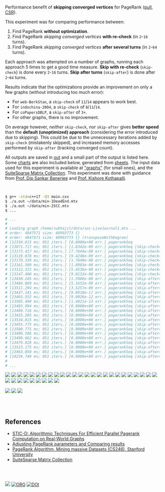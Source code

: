 Performance benefit of **skipping converged vertices** for PageRank ([pull], [CSR]).

This experiment was for comparing performance between:
1. Find PageRank **without optimization**.
2. Find PageRank *skipping converged vertices* **with re-check** (in `2`-`16` turns).
3. Find PageRank *skipping converged vertices* **after several turns** (in `2`-`64` turns).

Each approach was attempted on a number of graphs, running each approach 5
times to get a good time measure. **Skip with re-check** (`skip-check`) is
done every `2`-`16` turns. **Skip after turns** (`skip-after`) is done after
`2`-`64` turns.

Results indicate that the optimizations provide an improvement on only a
few graphs (without introducing too much error):
- For `web-BerkStan`, a `skip-check` of `11`/`14` appears to work best.
- For `indochina-2004`, a `skip-check` of `8`/`11`/`14`.
- For `coPapersDBLP`, a `skip-after` of `3+`.
- For other graphs, there is no improvement.

On average however, *neither* `skip-check`, nor `skip-after` gives
**better speed** than the **default (unoptimized) approach** (considering
the error introduced due to skipping). This could be due to the unnecessary
iterations added by `skip-check` (mistakenly skipped), and increased memory
accesses performed by `skip-after` (tracking converged count).

All outputs are saved in [out](out/) and a small part of the output is listed
here. Some [charts] are also included below, generated from [sheets]. The input
data used for this experiment is available at ["graphs"] (for small ones), and
the [SuiteSparse Matrix Collection]. This experiment was done with guidance
from [Prof. Dip Sankar Banerjee] and [Prof. Kishore Kothapalli].

<br>

```bash
$ g++ -std=c++17 -O3 main.cxx
$ ./a.out ~/data/min-1DeadEnd.mtx
$ ./a.out ~/data/min-2SCC.mtx
$ ...

# ...
#
# Loading graph /home/subhajit/data/soc-LiveJournal1.mtx ...
# order: 4847571 size: 68993773 {}
# order: 4847571 size: 68993773 {} (transposeWithDegree)
# [12334.815 ms; 051 iters.] [0.0000e+00 err.] pagerankSeq
# [13071.717 ms; 051 iters.] [1.8342e-09 err.] pagerankSeq [skip-check=2]
# [13173.417 ms; 051 iters.] [7.7644e-09 err.] pagerankSeq [skip-check=3]
# [13119.878 ms; 051 iters.] [9.4246e-09 err.] pagerankSeq [skip-check=4]
# [13170.339 ms; 051 iters.] [1.7640e-08 err.] pagerankSeq [skip-check=6]
# [13161.589 ms; 051 iters.] [1.8983e-08 err.] pagerankSeq [skip-check=8]
# [13112.315 ms; 051 iters.] [5.4536e-08 err.] pagerankSeq [skip-check=11]
# [13147.400 ms; 051 iters.] [9.0132e-08 err.] pagerankSeq [skip-check=14]
# [13430.245 ms; 051 iters.] [1.3980e-08 err.] pagerankSeq [skip-after=2]
# [13484.869 ms; 051 iters.] [5.1652e-09 err.] pagerankSeq [skip-after=3]
# [13511.294 ms; 051 iters.] [3.5257e-09 err.] pagerankSeq [skip-after=4]
# [13437.141 ms; 051 iters.] [9.6918e-11 err.] pagerankSeq [skip-after=6]
# [13463.552 ms; 051 iters.] [9.0026e-12 err.] pagerankSeq [skip-after=8]
# [13505.490 ms; 051 iters.] [1.4921e-13 err.] pagerankSeq [skip-after=11]
# [13493.994 ms; 051 iters.] [0.0000e+00 err.] pagerankSeq [skip-after=14]
# [13480.716 ms; 051 iters.] [0.0000e+00 err.] pagerankSeq [skip-after=17]
# [13435.205 ms; 051 iters.] [0.0000e+00 err.] pagerankSeq [skip-after=21]
# [13534.815 ms; 051 iters.] [0.0000e+00 err.] pagerankSeq [skip-after=25]
# [13455.775 ms; 051 iters.] [0.0000e+00 err.] pagerankSeq [skip-after=29]
# [13500.775 ms; 051 iters.] [0.0000e+00 err.] pagerankSeq [skip-after=33]
# [13406.586 ms; 051 iters.] [0.0000e+00 err.] pagerankSeq [skip-after=38]
# [13490.662 ms; 051 iters.] [0.0000e+00 err.] pagerankSeq [skip-after=43]
# [13479.828 ms; 051 iters.] [0.0000e+00 err.] pagerankSeq [skip-after=48]
# [13523.175 ms; 051 iters.] [0.0000e+00 err.] pagerankSeq [skip-after=53]
# [13463.850 ms; 051 iters.] [0.0000e+00 err.] pagerankSeq [skip-after=58]
# [14234.748 ms; 051 iters.] [0.0000e+00 err.] pagerankSeq [skip-after=63]
#
# ...
```

[![](https://i.imgur.com/YJ0aDrD.png)][sheetp]
[![](https://i.imgur.com/cOxymFd.png)][sheetp]
[![](https://i.imgur.com/v6jamNO.png)][sheetp]
[![](https://i.imgur.com/sy7cz0R.png)][sheetp]
[![](https://i.imgur.com/lA5j0sw.png)][sheetp]
[![](https://i.imgur.com/ks0rnz4.png)][sheetp]
[![](https://i.imgur.com/biPXzHg.png)][sheetp]
[![](https://i.imgur.com/R8bjJjp.png)][sheetp]
[![](https://i.imgur.com/HxMpA3n.png)][sheetp]
[![](https://i.imgur.com/FJ0kXQA.png)][sheetp]
[![](https://i.imgur.com/Z2vpeiY.png)][sheetp]
[![](https://i.imgur.com/LlzD1i3.png)][sheetp]
[![](https://i.imgur.com/IwB4u95.png)][sheetp]
[![](https://i.imgur.com/5q0PtWe.png)][sheetp]
[![](https://i.imgur.com/DAo4Aij.png)][sheetp]
[![](https://i.imgur.com/pDfLM8C.png)][sheetp]
[![](https://i.imgur.com/eLlq9WT.png)][sheetp]
[![](https://i.imgur.com/snpxNKs.png)][sheetp]
[![](https://i.imgur.com/u34XgO9.png)][sheetp]
[![](https://i.imgur.com/RFpD0S1.png)][sheetp]
[![](https://i.imgur.com/i37D992.png)][sheetp]
[![](https://i.imgur.com/H8DS3NF.png)][sheetp]
[![](https://i.imgur.com/sh5t6Hd.png)][sheetp]
[![](https://i.imgur.com/GdFu7Bm.png)][sheetp]
[![](https://i.imgur.com/mljyVRF.png)][sheetp]
[![](https://i.imgur.com/CW8APTG.png)][sheetp]
[![](https://i.imgur.com/MoSHrBC.png)][sheetp]
[![](https://i.imgur.com/F2yqTf5.png)][sheetp]
[![](https://i.imgur.com/gqa1kGQ.png)][sheetp]
[![](https://i.imgur.com/P2IPbdA.png)][sheetp]
[![](https://i.imgur.com/v4IroAl.png)][sheetp]
[![](https://i.imgur.com/wBUpfTI.png)][sheetp]
[![](https://i.imgur.com/RjXtjkd.png)][sheetp]
[![](https://i.imgur.com/0mWVL8C.png)][sheetp]

[![](https://i.imgur.com/zq7G4SE.png)][sheetp]
[![](https://i.imgur.com/073rnPX.png)][sheetp]
[![](https://i.imgur.com/tZt7WFP.png)][sheetp]

<br>
<br>


## References

- [STIC-D: Algorithmic Techniques For Efficient Parallel Pagerank Computation on Real-World Graphs](https://gist.github.com/wolfram77/bb09968cc0e592583c4b180243697d5a)
- [Adjusting PageRank parameters and Comparing results](https://arxiv.org/abs/2108.02997)
- [PageRank Algorithm, Mining massive Datasets (CS246), Stanford University](https://www.youtube.com/watch?v=ke9g8hB0MEo)
- [SuiteSparse Matrix Collection]

<br>
<br>

[![](https://i.imgur.com/KExwVG1.jpg)](https://www.youtube.com/watch?v=A7TKQKAFIi4)
[![ORG](https://img.shields.io/badge/org-puzzlef-green?logo=Org)](https://puzzlef.github.io)
[![DOI](https://zenodo.org/badge/380470344.svg)](https://zenodo.org/badge/latestdoi/380470344)

[Prof. Dip Sankar Banerjee]: https://sites.google.com/site/dipsankarban/
[Prof. Kishore Kothapalli]: https://www.iiit.ac.in/people/faculty/kkishore/
[SuiteSparse Matrix Collection]: https://sparse.tamu.edu
["graphs"]: https://github.com/puzzlef/graphs
[pull]: https://github.com/puzzlef/pagerank-push-vs-pull
[CSR]: https://github.com/puzzlef/pagerank-class-vs-csr
[charts]: https://photos.app.goo.gl/p6YDtgaxBgbMGSGx7
[sheets]: https://docs.google.com/spreadsheets/d/1g8AkDolNHqvvabhX0KYIaOwc5h-lLRUnCgJ8an-uewQ/edit?usp=sharing
[sheetp]: https://docs.google.com/spreadsheets/d/e/2PACX-1vRSPTTcoZOi7bscVuSxt3tZkv_6K7ruE8IMPaspO_blfKNdRltiujFrz3w2me1QVmbtA-aCvXNDNC6g/pubhtml
